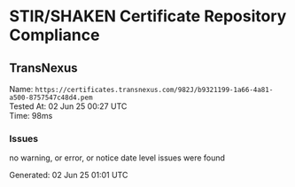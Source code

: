 # STIR/SHAKEN Certificate Repository Compliance

## TransNexus

Name: `https://certificates.transnexus.com/982J/b9321199-1a66-4a81-a500-8757547c48d4.pem`\
Tested At: 02 Jun 25 00:27 UTC\
Time: 98ms

### Issues

no warning, or error, or notice date level issues were found

Generated: 02 Jun 25 01:01 UTC